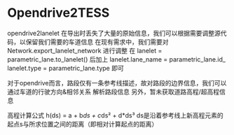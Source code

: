 # Opendrive2TESS
opendrive2lanelet 在导出时丢失了大量的原始信息，我们可以根据需要调整源代码，以保留我们需要的车道信息
在现有需求中，我们需要对 Network.export_lanelet_network 进行调整
在 lanelet = parametric_lane.to_lanelet() 后加上
lanelet.lane_name = parametric_lane.id_
lanelet.type = parametric_lane.type
即可

对于opendrive而言，路段仅有一条参考线描述，故对路段的边界信息，我们可以通过车道的行驶方向&相邻关系 解析路段信息
另外，暂未获取道路高程/超高程信息

高程计算公式 h(ds) = a + b*ds + c*ds² + d*ds³
ds是沿着参考线上新高程元素的起点s与所求位置之间的距离（即相对计算起点的距离）
